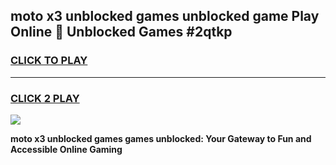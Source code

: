 
## moto x3 unblocked games unblocked game Play Online 👋 Unblocked Games #2qtkp
<h3>
<a href="https://premium.freeplayer.one?title=moto_x3_unblocked_games&ref=21F">CLICK TO PLAY</a></h3>
<hr>

<h3>
<a href="https://premium.freeplayer.one?title=moto_x3_unblocked_games&ref=21F">CLICK 2 PLAY</a>
  
</h3>

<a href="https://premium.freeplayer.one?title=moto_x3_unblocked_games&ref=21F/"><img src="https://clearcache.store/games.png"></a>


**moto x3 unblocked games games unblocked: Your Gateway to Fun and Accessible Online Gaming**
